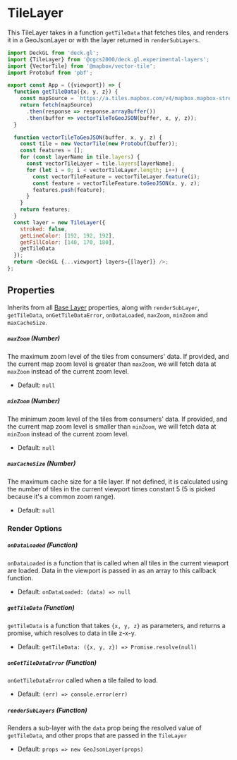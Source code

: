 # TileLayer

This TileLayer takes in a function `getTileData` that fetches tiles, and renders it in a GeoJsonLayer or with the layer returned in `renderSubLayers`.

```js
import DeckGL from 'deck.gl';
import {TileLayer} from '@cgcs2000/deck.gl.experimental-layers';
import {VectorTile} from '@mapbox/vector-tile';
import Protobuf from 'pbf';

export const App = ({viewport}) => {
  function getTileData({x, y, z}) {
    const mapSource = `https://a.tiles.mapbox.com/v4/mapbox.mapbox-streets-v7/${z}/${x}/${y}.vector.pbf?access_token=${MAPBOX_TOKEN}`;
    return fetch(mapSource)
      .then(response => response.arrayBuffer())
      .then(buffer => vectorTileToGeoJSON(buffer, x, y, z));
  }

  function vectorTileToGeoJSON(buffer, x, y, z) {
    const tile = new VectorTile(new Protobuf(buffer));
    const features = [];
    for (const layerName in tile.layers) {
      const vectorTileLayer = tile.layers[layerName];
      for (let i = 0; i < vectorTileLayer.length; i++) {
        const vectorTileFeature = vectorTileLayer.feature(i);
        const feature = vectorTileFeature.toGeoJSON(x, y, z);
        features.push(feature);
      }
    }
    return features;
  }
  const layer = new TileLayer({
    stroked: false,
    getLineColor: [192, 192, 192],
    getFillColor: [140, 170, 180],
    getTileData
  });
  return <DeckGL {...viewport} layers={[layer]} />;
};
```

## Properties

Inherits from all [Base Layer](/docs/api-reference/layer.md) properties, along with `renderSubLayer`, `getTileData`, `onGetTileDataError`, `onDataLoaded`, `maxZoom`, `minZoom` and `maxCacheSize`.

##### `maxZoom` (Number)

The maximum zoom level of the tiles from consumers' data. If provided, and the current map zoom level is greater than `maxZoom`, we will fetch data at `maxZoom` instead of the current zoom level.

- Default: `null`

##### `minZoom` (Number)

The minimum zoom level of the tiles from consumers' data. If provided, and the current map zoom level is smaller than `minZoom`, we will fetch data at `minZoom` instead of the current zoom level.

- Default: `null`

##### `maxCacheSize` (Number)

The maximum cache size for a tile layer. If not defined, it is calculated using the number of tiles in the current viewport times constant 5 (5 is picked because it's a common zoom range).

- Default: `null`

### Render Options

##### `onDataLoaded` (Function)
`onDataLoaded` is a function that is called when all tiles in the current viewport are loaded. Data in the viewport is passed in as an array to this callback function.

- Default: `onDataLoaded: (data) => null`

##### `getTileData` (Function)

`getTileData` is a function that takes `{x, y, z}` as parameters, and returns a promise, which resolves to data in tile z-x-y.

- Default: `getTileData: ({x, y, z}) => Promise.resolve(null)`

##### `onGetTileDataError` (Function)
`onGetTileDataError` called when a tile failed to load.

- Default: `(err) => console.error(err)`

##### `renderSubLayers` (Function)

Renders a sub-layer with the `data` prop being the resolved value of `getTileData`, and other props that are passed in the `TileLayer`

- Default: `props => new GeoJsonLayer(props)`
